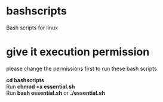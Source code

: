 # bashscripts
Bash scripts for linux

# give it execution permission <br/>
please change the permissions first to run these bash scripts <br/>


**cd bashscripts** <br/>
Run **chmod +x essential.sh** <br/>
Run **bash essential.sh** or **./essential.sh** <br/>
